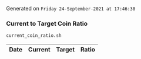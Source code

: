 Generated on `Friday 24-September-2021 at 17:46:30`

### Current to Target Coin Ratio
`current_coin_ratio.sh`

Date|Current|Target|Ratio
---|---|---|---
